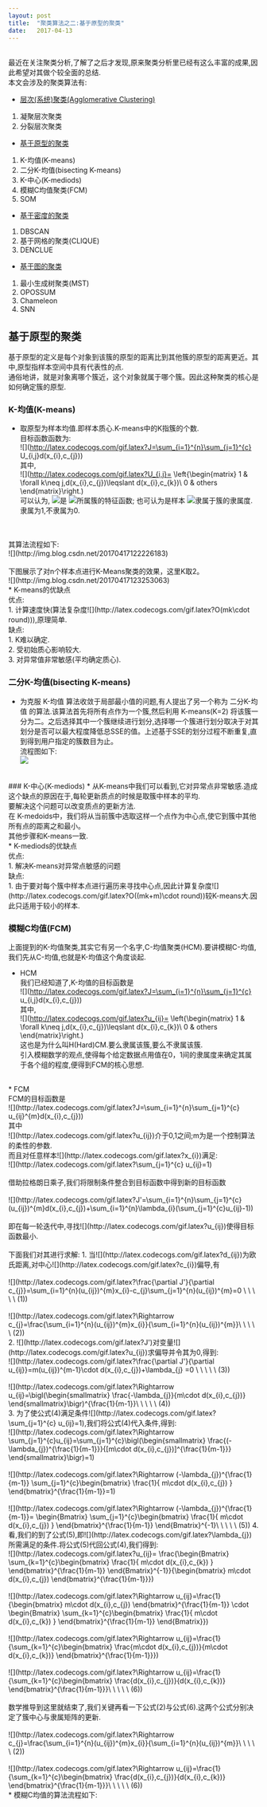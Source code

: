 ```yaml
---
layout: post
title:  "聚类算法之二:基于原型的聚类"
date:   2017-04-13
---
```

<br>最近在关注聚类分析,了解了之后才发现,原来聚类分析里已经有这么丰富的成果,因此希望对其做个较全面的总结.
<br>本文会涉及的聚类算法有:
* [层次(系统)聚类(Agglomerative Clustering)](https://liangyaorong.github.io/blog/2017/%E8%81%9A%E7%B1%BB%E7%AE%97%E6%B3%95%E4%B9%8B%E4%B8%80-%E5%B1%82%E6%AC%A1%E8%81%9A%E7%B1%BB/)
1. 凝聚层次聚类
2. 分裂层次聚类
* [基于原型的聚类](https://liangyaorong.github.io/blog/2017/%E8%81%9A%E7%B1%BB%E7%AE%97%E6%B3%95%E4%B9%8B%E4%BA%8C-%E5%9F%BA%E4%BA%8E%E5%8E%9F%E5%9E%8B%E7%9A%84%E8%81%9A%E7%B1%BB/)
1. K-均值(K-means)
2. 二分K-均值(bisecting K-means)
3. K-中心(K-mediods)
4. 模糊C均值聚类(FCM)
4. SOM
* [基于密度的聚类](https://liangyaorong.github.io/blog/2017/%E8%81%9A%E7%B1%BB%E7%AE%97%E6%B3%95%E4%B9%8B%E4%B8%89-%E5%9F%BA%E4%BA%8E%E5%AF%86%E5%BA%A6%E7%9A%84%E8%81%9A%E7%B1%BB/)
1. DBSCAN
2. 基于网格的聚类(CLIQUE)
3. DENCLUE
* [基于图的聚类](https://liangyaorong.github.io/blog/2017/%E8%81%9A%E7%B1%BB%E7%AE%97%E6%B3%95%E4%B9%8B%E5%9B%9B-%E5%9F%BA%E4%BA%8E%E5%9B%BE%E7%9A%84%E8%81%9A%E7%B1%BB/)
1. 最小生成树聚类(MST)
2. OPOSSUM
3. Chameleon
4. SNN

## 基于原型的聚类
基于原型的定义是每个对象到该簇的原型的距离比到其他簇的原型的距离更近。其中,原型指样本空间中具有代表性的点.
<br>通俗地讲，就是对象离哪个簇近，这个对象就属于哪个簇。因此这种聚类的核心是如何确定簇的原型.
<br>
### K-均值(K-means)
* 取原型为样本均值.即样本质心.K-means中的K指簇的个数.
<br>目标函数函数为:
<br>![](http://latex.codecogs.com/gif.latex?J=\sum_{i=1}^{n}\sum_{j=1}^{c} U_{i,j}d(x_{i},c_{j}))
<br>其中,
<br>![](http://latex.codecogs.com/gif.latex?U_{i,j}=
\left\{\begin{matrix}
1 & \forall k\neq j,d(x_{i},c_{j})\leqslant d(x_{i},c_{k})\\ 
0 & others
\end{matrix}\right.)
<br>可以认为,
![](http://latex.codecogs.com/gif.latex?U_{i,j})是
![](http://latex.codecogs.com/gif.latex?x_{i})所属簇的特征函数;
也可认为是样本
![](http://latex.codecogs.com/gif.latex?x_{i})隶属于簇的隶属度.隶属为1,不隶属为0.
<br>
<br>其算法流程如下:
<br>![](http://img.blog.csdn.net/20170417122226183)
<br>
<br>下图展示了对n个样本点进行K-Means聚类的效果，这里K取2。
<br>![](http://img.blog.csdn.net/20170417123253063)
<br>
* K-means的优缺点
<br>优点:
<br>1. 计算速度快(算法复杂度![](http://latex.codecogs.com/gif.latex?O(mk\cdot round))),原理简单.
<br>缺点:
<br>1. K难以确定.
<br>2. 受初始质心影响较大.
<br>3. 对异常值非常敏感(平均确定质心).

### 二分K-均值(bisecting K-means)
* 为克服 K-均值 算法收敛于局部最小值的问题,有人提出了另一个称为 二分K-均值 的算法.该算法首先将所有点作为一个簇,然后利用 K-means(K=2) 将该簇一分为二。之后选择其中一个簇继续进行划分,选择哪一个簇进行划分取决于对其划分是否可以最大程度降低总SSE的值。上述基于SSE的划分过程不断重复,直到得到用户指定的簇数目为止。
<br>流程图如下:
<br>![](http://img.blog.csdn.net/20170417191205595)
<br>
### K-中心(K-mediods)
* 从K-means中我们可以看到,它对异常点非常敏感.造成这个缺点的原因在于,每轮更新质点的时候是取簇中样本的平均.
<br>要解决这个问题可以改变质点的更新方法.
<br>在 K-medoids中，我们将从当前簇中选取这样一个点作为中心点,使它到簇中其他所有点的距离之和最小。
<br>其他步骤和K-means一致.
<br>
* K-mediods的优缺点
<br>优点:
<br>1. 解决K-means对异常点敏感的问题
<br>缺点:
<br>1. 由于要对每个簇中样本点进行遍历来寻找中心点,因此计算复杂度![](http://latex.codecogs.com/gif.latex?O((mk+m)\cdot round))较K-means大.因此只适用于较小的样本.

### 模糊C均值(FCM)
上面提到的K-均值聚类,其实它有另一个名字,C-均值聚类(HCM).要讲模糊C-均值,我们先从C-均值,也就是K-均值这个角度谈起.
<br>
* HCM
<br>我们已经知道了,K-均值的目标函数是
<br>![](http://latex.codecogs.com/gif.latex?J=\sum_{i=1}^{n}\sum_{j=1}^{c} u_{i,j}d(x_{i},c_{j}))
<br>其中,
<br>![](http://latex.codecogs.com/gif.latex?u_{ij}=
\left\{\begin{matrix}
1 & \forall k\neq j,d(x_{i},c_{j})\leqslant d(x_{i},c_{k})\\ 
0 & others
\end{matrix}\right.)
<br>这也是为什么叫H(Hard)CM.要么隶属该簇,要么不隶属该簇.
<br>引入模糊数学的观点,使得每个给定数据点用值在0，1间的隶属度来确定其属于各个组的程度,便得到FCM的核心思想.
<br>
* FCM
<br>FCM的目标函数是
<br>![](http://latex.codecogs.com/gif.latex?J=\sum_{i=1}^{n}\sum_{j=1}^{c} u_{ij}^{m}d(x_{i},c_{j}))
<br>其中
<br>![](http://latex.codecogs.com/gif.latex?u_{ij})介于0,1之间;m为是一个控制算法的柔性的参数.
<br>而且对任意样本![](http://latex.codecogs.com/gif.latex?x_{i})满足:
<br>![](http://latex.codecogs.com/gif.latex?\sum_{j=1}^{c} u_{ij}=1)
<br>
<br>借助拉格朗日乘子,我们将限制条件整合到目标函数中得到新的目标函数
<br>
<br>![](http://latex.codecogs.com/gif.latex?J'=\sum_{i=1}^{n}\sum_{j=1}^{c} (u_{ij})^{m}d(x_{i},c_{j})+\sum_{i=1}^{n}\lambda_{i}(\sum_{j=1}^{c}u_{ij}-1))
<br>
<br>即在每一轮迭代中,寻找![](http://latex.codecogs.com/gif.latex?u_{ij})使得目标函数最小.
<br>
<br>下面我们对其进行求解:
1. 当![](http://latex.codecogs.com/gif.latex?d_{ij})为欧氏距离,对中心![](http://latex.codecogs.com/gif.latex?c_{i})偏导,有
<br>
<br>![](http://latex.codecogs.com/gif.latex?\frac{\partial J'}{\partial c_{j}}=\sum_{i=1}^{n}(u_{ij})^{m}x_{i}-c_{j}\sum_{j=1}^{n}(u_{ij})^{m}=0 \ \ \ \ \ (1))
<br>
<br>![](http://latex.codecogs.com/gif.latex?\Rightarrow c_{j}=\frac{\sum_{i=1}^{n}(u_{ij})^{m}x_{i}}{\sum_{i=1}^{n}(u_{ij})^{m}}\ \ \ \ \ (2)) 
<br>
2. ![](http://latex.codecogs.com/gif.latex?J')对变量![](http://latex.codecogs.com/gif.latex?u_{ij})求偏导并令其为0,得到:
<br>![](http://latex.codecogs.com/gif.latex?\frac{\partial J'}{\partial u_{ij}}=m(u_{ij})^{m-1}\cdot d(x_{i},c_{j})+\lambda_{j} =0 \ \ \ \ \ (3))
<br>
<br>![](http://latex.codecogs.com/gif.latex?\Rightarrow u_{ij}=\bigl(\begin{smallmatrix}
\frac{-\lambda_{j}}{m\cdot d(x_{i},c_{j})}
\end{smallmatrix}\bigr)^{\frac{1}{m-1}}\ \ \ \ \ (4))
<br>
3. 为了使公式(4)满足条件![](http://latex.codecogs.com/gif.latex?\sum_{j=1}^{c} u_{ij}=1),我们将公式(4)代入条件,得到:
<br>![](http://latex.codecogs.com/gif.latex?\Rightarrow \sum_{j=1}^{c}u_{ij}=\sum_{j=1}^{c}\bigl(\begin{smallmatrix}
\frac{(-\lambda_{j})^{\frac{1}{m-1}}}{[m\cdot d(x_{i},c_{j})]^{\frac{1}{m-1}}}
\end{smallmatrix}\bigr)=1)
<br>
<br>![](http://latex.codecogs.com/gif.latex?\Rightarrow  (-\lambda_{j})^{\frac{1}{m-1}} \sum_{j=1}^{c}\begin{bmatrix}
\frac{1}{ m\cdot d(x_{i},c_{j}) }
\end{bmatrix}^{\frac{1}{m-1}}=1)
<br>
<br>![](http://latex.codecogs.com/gif.latex?\Rightarrow  (-\lambda_{j})^{\frac{1}{m-1}}= \begin{Bmatrix}
\sum_{j=1}^{c}\begin{bmatrix}
\frac{1}{ m\cdot d(x_{i},c_{j}) }
\end{bmatrix}^{\frac{1}{m-1}}
\end{Bmatrix}^{-1}\ \ \ \ \ (5))
4. 看,我们的到了公式(5),即![](http://latex.codecogs.com/gif.latex?\lambda_{j})所需满足的条件.将公式(5)代回公式(4),我们得到:
<br>![](http://latex.codecogs.com/gif.latex?u_{ij}= \frac{\begin{Bmatrix}
\sum_{k=1}^{c}\begin{bmatrix}
\frac{1}{ m\cdot d(x_{i},c_{k}) }
\end{bmatrix}^{\frac{1}{m-1}}
\end{Bmatrix}^{-1}}{\begin{bmatrix}
m\cdot d(x_{i},c_{j})
\end{bmatrix}^{\frac{1}{m-1}}})
<br>
<br>![](http://latex.codecogs.com/gif.latex?\Rightarrow  u_{ij}=\frac{1}{\begin{bmatrix}
m\cdot d(x_{i},c_{j})
\end{bmatrix}^{\frac{1}{m-1}}
\cdot 
\begin{Bmatrix}
\sum_{k=1}^{c}\begin{bmatrix}
\frac{1}{ m\cdot d(x_{i},c_{k}) }
\end{bmatrix}^{\frac{1}{m-1}}
\end{Bmatrix}})
<br>
<br>![](http://latex.codecogs.com/gif.latex?\Rightarrow  u_{ij}=\frac{1}{\sum_{k=1}^{c}\begin{bmatrix}
\frac{m\cdot d(x_{i},c_{j})}{m\cdot d(x_{i},c_{k})}
\end{bmatrix}^{\frac{1}{m-1}}})
<br>
<br>![](http://latex.codecogs.com/gif.latex?\Rightarrow  u_{ij}=\frac{1}{\sum_{k=1}^{c}\begin{bmatrix}
\frac{d(x_{i},c_{j})}{d(x_{i},c_{k})}
\end{bmatrix}^{\frac{1}{m-1}}}\ \ \ \ \ (6))
<br>
<br>数学推导到这里就结束了,我们关键再看一下公式(2)与公式(6).这两个公式分别决定了簇中心与隶属矩阵的更新.
<br>
<br>![](http://latex.codecogs.com/gif.latex?\Rightarrow c_{j}=\frac{\sum_{i=1}^{n}(u_{ij})^{m}x_{i}}{\sum_{i=1}^{n}(u_{ij})^{m}}\ \ \ \ \ (2)) 
<br>
<br>![](http://latex.codecogs.com/gif.latex?\Rightarrow  u_{ij}=\frac{1}{\sum_{k=1}^{c}\begin{bmatrix}
\frac{d(x_{i},c_{j})}{d(x_{i},c_{k})}
\end{bmatrix}^{\frac{1}{m-1}}}\ \ \ \ \ (6))
<br>
* 模糊C均值的算法流程如下:










